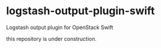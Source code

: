 logstash-output-plugin-swift
============================

Logstash output plugin for OpenStack Swift

this repository is under construction.
